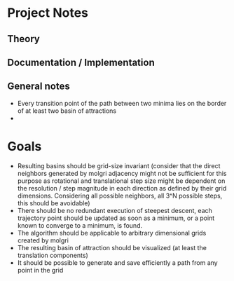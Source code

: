 # Project Notes

## Theory

## Documentation / Implementation

## General notes
- Every transition point of the path between two minima lies on the border of at least two basin of attractions
- 

# Goals
- Resulting basins should be grid-size invariant (consider that the direct neighbors generated by molgri adjacency might not be sufficient for this purpose as rotational and translational step size might be dependent on the resolution / step magnitude in each direction as defined by their grid dimensions. Considering all possible neighbors, all 3^N possible steps, this should be avoidable)
- There should be no redundant execution of steepest descent, each trajectory point should be updated as soon as a minimum, or a point known to converge to a minimum, is found.
- The algorithm should be applicable to arbitrary dimensional grids created by molgri
- The resulting basin of attraction should be visualized (at least the translation components)
- It should be possible to generate and save efficiently a path from any point in the grid